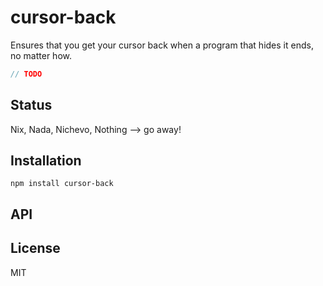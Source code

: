 # cursor-back

Ensures that you get your cursor back when a program that hides it ends, no matter how.

```js
// TODO
```

## Status

Nix, Nada, Nichevo, Nothing --> go away!
## Installation

    npm install cursor-back

## API


## License

MIT
